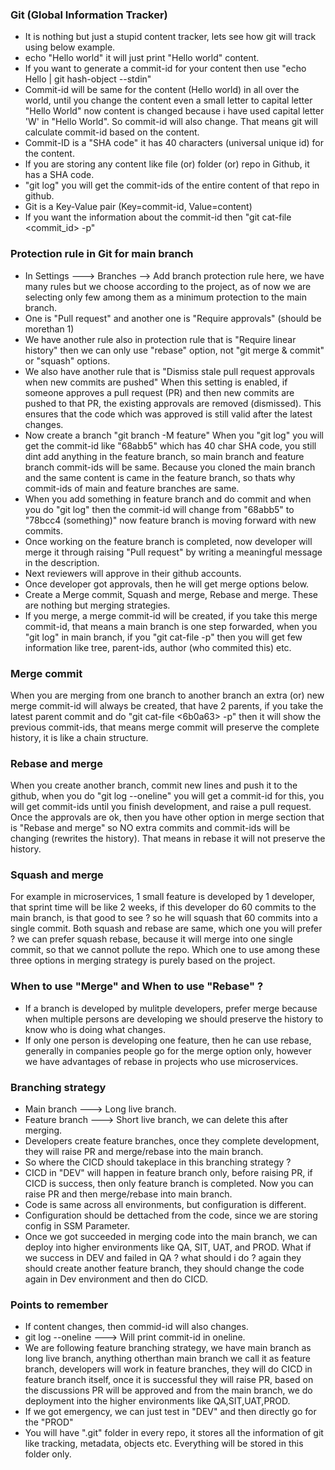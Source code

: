 ### Git (Global Information Tracker)
- It is nothing but just a stupid content tracker, lets see how git will track using below example.
- echo "Hello world" it will just print "Hello world" content.
- If you want to generate a commit-id for your content then use "echo Hello | git hash-object --stdin"
- Commit-id will be same for the content (Hello world) in all over the world, until you change the content
  even a small letter to capital letter "Hello World" now content is changed because i have used capital
  letter 'W' in "Hello World". So commit-id will also change. That means git will calculate commit-id
  based on the content.
- Commit-ID is a "SHA code" it has 40 characters (universal unique id) for the content.
- If you are storing any content like file (or) folder (or) repo in Github, it has a SHA code.
- "git log" you will get the commit-ids of the entire content of that repo in github.
- Git is a Key-Value pair (Key=commit-id, Value=content)
- If you want the information about the commit-id then "git cat-file <commit_id> -p"

### Protection rule in Git for main branch
- In Settings ---> Branches --> Add branch protection rule here, we have many rules but we choose according to
  the project, as of now we are selecting only few among them as a minimum protection to the main branch.
- One is "Pull request" and another one is "Require approvals" (should be morethan 1)
- We have another rule also in protection rule that is "Require linear history" then we can only use "rebase"
  option, not "git merge & commit" or "squash" options.
- We also have another rule that is "Dismiss stale pull request approvals when new commits are pushed" When
  this setting is enabled, if someone approves a pull request (PR) and then new commits are pushed to that PR,
  the existing approvals are removed (dismissed). This ensures that the code which was approved is still valid
  after the latest changes.
- Now create a branch "git branch -M feature" When you "git log" you will get the commit-id like "68abb5"
  which has 40 char SHA code, you still dint add anything in the feature branch, so main branch and feature
  branch commit-ids will be same. Because you cloned the main branch and the same content is came in the
  feature branch, so thats why commit-ids of main and feature branches are same.
- When you add something in feature branch and do commit and when you do "git log" then the commit-id will
  change from "68abb5" to "78bcc4 (something)" now feature branch is moving forward with new commits.
- Once working on the feature branch is completed, now developer will merge it through raising "Pull request"
  by writing a meaningful message in the description.
- Next reviewers will approve in their github accounts.
- Once developer got approvals, then he will get merge options below.
- Create a Merge commit, Squash and merge, Rebase and merge. These are nothing but merging strategies.
- If you merge, a merge commit-id will be created, if you take this merge commit-id, that means a main branch
  is one step forwarded, when you "git log" in main branch, if you "git cat-file <cfaa64> -p" then you will
  get few information like tree, parent-ids, author (who commited this) etc.

### Merge commit
When you are merging from one branch to another branch an extra (or) new merge commit-id will always be created, that have 2 parents, if you take the latest parent commit and do "git cat-file <6b0a63> -p" then it will show the previous commit-ids, that means merge commit will preserve the complete history, it is like a chain structure.

### Rebase and merge
When you create another branch, commit new lines and push it to the github, when you do "git log --oneline" you will get a commit-id for this, you will get commit-ids until you finish development, and raise a pull request. Once the approvals are ok, then you have other option in merge section that is "Rebase and merge" so NO extra commits and commit-ids will be changing (rewrites the history). That means in rebase it will not preserve the history.

### Squash and merge
For example in microservices, 1 small feature is developed by 1 developer, that sprint time will be like 2 weeks, if this developer do 60 commits to the main branch, is that good to see ? so he will squash that 60 commits into a single commit. Both squash and rebase are same, which one you will prefer ? we can prefer squash rebase, because it will merge into one single commit, so that we cannot pollute the repo. Which one to use among these three options in merging strategy is purely based on the project.

### When to use "Merge" and When to use "Rebase" ?
- If a branch is developed by mulitple developers, prefer merge because when multiple persons are developing
  we should preserve the history to know who is doing what changes.
- If only one person is developing one feature, then he can use rebase, generally in companies people go for
  the merge option only, however we have advantages of rebase in projects who use microservices.

### Branching strategy
- Main branch ---> Long live branch.
- Feature branch ---> Short live branch, we can delete this after merging.
- Developers create feature branches, once they complete development, they will raise PR and merge/rebase into
  the main branch.
- So where the CICD should takeplace in this branching strategy ?
- CICD in "DEV" will happen in feature branch only, before raising PR, if CICD is success, then only feature
  branch is completed. Now you can raise PR and then merge/rebase into main branch.
- Code is same across all environments, but configuration is different.
- Configuration should be dettached from the code, since we are storing config in SSM Parameter.
- Once we got succeeded in merging code into the main branch, we can deploy into higher environments like QA,
  SIT, UAT, and PROD. What if we success in DEV and failed in QA ? what should i do ? again they should create
  another feature branch, they should change the code again in Dev environment and then do CICD.
  
### Points to remember
- If content changes, then commid-id will also changes.
- git log --oneline ---> Will print commit-id in oneline.
- We are following feature branching strategy, we have main branch as long live branch, anything otherthan
  main branch we call it as feature branch, developers will work in feature branches, they will do CICD in
  feature branch itself, once it is successful they will raise PR, based on the discussions PR will be
  approved and from the main branch, we do deployment into the higher environments like QA,SIT,UAT,PROD.
- If we got emergency, we can just test in "DEV" and then directly go for the "PROD"
- You will have ".git" folder in every repo, it stores all the information of git like tracking, metadata,
  objects etc. Everything will be stored in this folder only.
